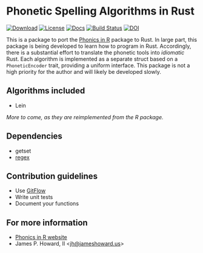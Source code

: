 # Phonetic Spelling Algorithms in Rust

[![Download](https://img.shields.io/crates/d/phonics)](https://crates.io/crates/phonics)
[![License](https://img.shields.io/crates/l/phonics)](https://github.com/Hoverbear/getset/blob/master/LICENSE)
[![Docs](https://docs.rs/phonics/badge.svg)](https://docs.rs/phonics/)
[![Build Status](https://img.shields.io/travis/k3jph/phonics-in-rust.svg)](https://travis-ci.org/k3jph/phonics-in-rust)
[![DOI](https://zenodo.org/badge/DOI/10.5281/zenodo.3908742.svg)](https://doi.org/10.5281/zenodo.3908742)

This is a package to port the [Phonics in
R](https://howardjp.github.io/phonics/) package to Rust.  In large
part, this package is being developed to learn how to program in
Rust.  Accordingly, there is a substantial effort to translate the
phonetic tools into _idiomatic_ Rust.  Each algorithm is implemented
as a separate struct based on a `PhoneticEncoder` trait, providing
a uniform interface.  This package is not a high priority for the
author and will likely be developed slowly.

## Algorithms included

* Lein

_More to come, as they are reimplemented from the R package._

## Dependencies

* getset
* [regex](https://crates.io/crates/regex)

## Contribution guidelines

* Use [GitFlow](http://nvie.com/posts/a-successful-git-branching-model/)
* Write unit tests
* Document your functions

## For more information

* [Phonics in R website](https://howardjp.github.io/phonics/)
* James P. Howard, II <<jh@jameshoward.us>>

